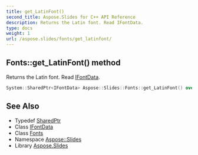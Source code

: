 ```yaml
---
title: get_LatinFont()
second_title: Aspose.Slides for C++ API Reference
description: Returns the Latin font. Read IFontData.
type: docs
weight: 1
url: /aspose.slides/fonts/get_latinfont/
---
```

## Fonts::get_LatinFont() method


Returns the Latin font. Read [IFontData](../../ifontdata/).

```cpp
System::SharedPtr<IFontData> Aspose::Slides::Fonts::get_LatinFont() override
```

## See Also

* Typedef [SharedPtr](../../../system/sharedptr/)
* Class [IFontData](../../ifontdata/)
* Class [Fonts](../)
* Namespace [Aspose::Slides](../../)
* Library [Aspose.Slides](../../../)